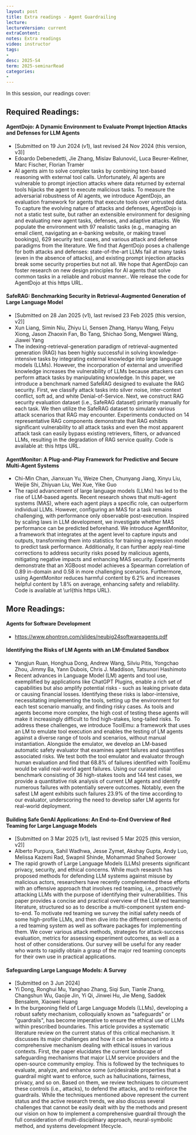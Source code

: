 ```yaml
---
layout: post
title: Extra readings - Agent Guardrailing    
lecture: 
lectureVersion: current
extraContent: 
notes: Extra readings 
video: instructor   
tags:
- 
desc: 2025-S4
term: 2025-seminarRead
categories:
- 
---
```





In this session, our readings cover: 

## Required Readings: 


#### AgentDojo: A Dynamic Environment to Evaluate Prompt Injection Attacks and Defenses for LLM Agents
+ [Submitted on 19 Jun 2024 (v1), last revised 24 Nov 2024 (this version, v3)]
+ Edoardo Debenedetti, Jie Zhang, Mislav Balunović, Luca Beurer-Kellner, Marc Fischer, Florian Tramèr
+ AI agents aim to solve complex tasks by combining text-based reasoning with external tool calls. Unfortunately, AI agents are vulnerable to prompt injection attacks where data returned by external tools hijacks the agent to execute malicious tasks. To measure the adversarial robustness of AI agents, we introduce AgentDojo, an evaluation framework for agents that execute tools over untrusted data. To capture the evolving nature of attacks and defenses, AgentDojo is not a static test suite, but rather an extensible environment for designing and evaluating new agent tasks, defenses, and adaptive attacks. We populate the environment with 97 realistic tasks (e.g., managing an email client, navigating an e-banking website, or making travel bookings), 629 security test cases, and various attack and defense paradigms from the literature. We find that AgentDojo poses a challenge for both attacks and defenses: state-of-the-art LLMs fail at many tasks (even in the absence of attacks), and existing prompt injection attacks break some security properties but not all. We hope that AgentDojo can foster research on new design principles for AI agents that solve common tasks in a reliable and robust manner.. We release the code for AgentDojo at this https URL.



#### SafeRAG: Benchmarking Security in Retrieval-Augmented Generation of Large Language Model
+ [Submitted on 28 Jan 2025 (v1), last revised 23 Feb 2025 (this version, v2)]
+ Xun Liang, Simin Niu, Zhiyu Li, Sensen Zhang, Hanyu Wang, Feiyu Xiong, Jason Zhaoxin Fan, Bo Tang, Shichao Song, Mengwei Wang, Jiawei Yang
+ The indexing-retrieval-generation paradigm of retrieval-augmented generation (RAG) has been highly successful in solving knowledge-intensive tasks by integrating external knowledge into large language models (LLMs). However, the incorporation of external and unverified knowledge increases the vulnerability of LLMs because attackers can perform attack tasks by manipulating knowledge. In this paper, we introduce a benchmark named SafeRAG designed to evaluate the RAG security. First, we classify attack tasks into silver noise, inter-context conflict, soft ad, and white Denial-of-Service. Next, we construct RAG security evaluation dataset (i.e., SafeRAG dataset) primarily manually for each task. We then utilize the SafeRAG dataset to simulate various attack scenarios that RAG may encounter. Experiments conducted on 14 representative RAG components demonstrate that RAG exhibits significant vulnerability to all attack tasks and even the most apparent attack task can easily bypass existing retrievers, filters, or advanced LLMs, resulting in the degradation of RAG service quality. Code is available at: this https URL.


#### AgentMonitor: A Plug-and-Play Framework for Predictive and Secure Multi-Agent Systems
+ Chi-Min Chan, Jianxuan Yu, Weize Chen, Chunyang Jiang, Xinyu Liu, Weijie Shi, Zhiyuan Liu, Wei Xue, Yike Guo
+ The rapid advancement of large language models (LLMs) has led to the rise of LLM-based agents. Recent research shows that multi-agent systems (MAS), where each agent plays a specific role, can outperform individual LLMs. However, configuring an MAS for a task remains challenging, with performance only observable post-execution. Inspired by scaling laws in LLM development, we investigate whether MAS performance can be predicted beforehand. We introduce AgentMonitor, a framework that integrates at the agent level to capture inputs and outputs, transforming them into statistics for training a regression model to predict task performance. Additionally, it can further apply real-time corrections to address security risks posed by malicious agents, mitigating negative impacts and enhancing MAS security. Experiments demonstrate that an XGBoost model achieves a Spearman correlation of 0.89 in-domain and 0.58 in more challenging scenarios. Furthermore, using AgentMonitor reduces harmful content by 6.2% and increases helpful content by 1.8% on average, enhancing safety and reliability. Code is available at \url{this https URL}.



## More Readings: 


#### Agents for Software Development
+ https://www.phontron.com/slides/neubig24softwareagents.pdf


#### Identifying the Risks of LM Agents with an LM-Emulated Sandbox
+ Yangjun Ruan, Honghua Dong, Andrew Wang, Silviu Pitis, Yongchao Zhou, Jimmy Ba, Yann Dubois, Chris J. Maddison, Tatsunori Hashimoto
+ Recent advances in Language Model (LM) agents and tool use, exemplified by applications like ChatGPT Plugins, enable a rich set of capabilities but also amplify potential risks - such as leaking private data or causing financial losses. Identifying these risks is labor-intensive, necessitating implementing the tools, setting up the environment for each test scenario manually, and finding risky cases. As tools and agents become more complex, the high cost of testing these agents will make it increasingly difficult to find high-stakes, long-tailed risks. To address these challenges, we introduce ToolEmu: a framework that uses an LM to emulate tool execution and enables the testing of LM agents against a diverse range of tools and scenarios, without manual instantiation. Alongside the emulator, we develop an LM-based automatic safety evaluator that examines agent failures and quantifies associated risks. We test both the tool emulator and evaluator through human evaluation and find that 68.8% of failures identified with ToolEmu would be valid real-world agent failures. Using our curated initial benchmark consisting of 36 high-stakes tools and 144 test cases, we provide a quantitative risk analysis of current LM agents and identify numerous failures with potentially severe outcomes. Notably, even the safest LM agent exhibits such failures 23.9% of the time according to our evaluator, underscoring the need to develop safer LM agents for real-world deployment.


#### Building Safe GenAI Applications: An End-to-End Overview of Red Teaming for Large Language Models
+ [Submitted on 3 Mar 2025 (v1), last revised 5 Mar 2025 (this version, v2)]
+ Alberto Purpura, Sahil Wadhwa, Jesse Zymet, Akshay Gupta, Andy Luo, Melissa Kazemi Rad, Swapnil Shinde, Mohammad Shahed Sorower
+ The rapid growth of Large Language Models (LLMs) presents significant privacy, security, and ethical concerns. While much research has proposed methods for defending LLM systems against misuse by malicious actors, researchers have recently complemented these efforts with an offensive approach that involves red teaming, i.e., proactively attacking LLMs with the purpose of identifying their vulnerabilities. This paper provides a concise and practical overview of the LLM red teaming literature, structured so as to describe a multi-component system end-to-end. To motivate red teaming we survey the initial safety needs of some high-profile LLMs, and then dive into the different components of a red teaming system as well as software packages for implementing them. We cover various attack methods, strategies for attack-success evaluation, metrics for assessing experiment outcomes, as well as a host of other considerations. Our survey will be useful for any reader who wants to rapidly obtain a grasp of the major red teaming concepts for their own use in practical applications.



#### Safeguarding Large Language Models: A Survey
+ [Submitted on 3 Jun 2024]
+ Yi Dong, Ronghui Mu, Yanghao Zhang, Siqi Sun, Tianle Zhang, Changshun Wu, Gaojie Jin, Yi Qi, Jinwei Hu, Jie Meng, Saddek Bensalem, Xiaowei Huang
+ In the burgeoning field of Large Language Models (LLMs), developing a robust safety mechanism, colloquially known as "safeguards" or "guardrails", has become imperative to ensure the ethical use of LLMs within prescribed boundaries. This article provides a systematic literature review on the current status of this critical mechanism. It discusses its major challenges and how it can be enhanced into a comprehensive mechanism dealing with ethical issues in various contexts. First, the paper elucidates the current landscape of safeguarding mechanisms that major LLM service providers and the open-source community employ. This is followed by the techniques to evaluate, analyze, and enhance some (un)desirable properties that a guardrail might want to enforce, such as hallucinations, fairness, privacy, and so on. Based on them, we review techniques to circumvent these controls (i.e., attacks), to defend the attacks, and to reinforce the guardrails. While the techniques mentioned above represent the current status and the active research trends, we also discuss several challenges that cannot be easily dealt with by the methods and present our vision on how to implement a comprehensive guardrail through the full consideration of multi-disciplinary approach, neural-symbolic method, and systems development lifecycle.

